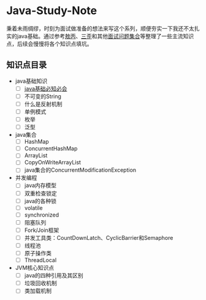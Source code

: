 # Java-Study-Note
秉着未雨绸缪，时刻为面试做准备的想法来写这个系列，顺便夯实一下我还不太扎实的java基础。通过参考[敖丙](https://github.com/AobingJava/JavaFamily)、[三歪](https://github.com/ZhongFuCheng3y/3y)和其他[面试问题集合](https://github.com/Moosphan/Android-Daily-Interview)等整理了一些主流知识点，后续会慢慢将各个知识点填坑。
## 知识点目录
- java基础知识
  - [ ] [java基础必知必会](https://github.com/Yolanda-lyz/Java-Study-Note/blob/main/java%E5%9F%BA%E7%A1%80/java%E5%9F%BA%E7%A1%80%E7%9F%A5%E8%AF%86%E5%BF%85%E7%9F%A5%E5%BF%85%E4%BC%9A.md)
  - [ ] 不可变的String
  - [ ] 什么是反射机制
  - [ ] 单例模式
  - [ ] 枚举
  - [ ] 泛型
- java集合
  - [ ] HashMap
  - [ ] ConcurrentHashMap
  - [ ] ArrayList
  - [ ] CopyOnWriteArrayList
  - [ ] java集合的ConcurrentModificationException
- 并发编程
  - [ ] java内存模型
  - [ ] 双重检查锁定
  - [ ] java的各种锁
  - [ ] volatile
  - [ ] synchronized
  - [ ] 阻塞队列
  - [ ] Fork/Join框架
  - [ ] 并发工具类：CountDownLatch、CyclicBarrier和Semaphore
  - [ ] 线程池
  - [ ] 原子操作类
  - [ ] ThreadLocal
- JVM核心知识点
  - [ ] java的四种引用及其区别
  - [ ] 垃圾回收机制
  - [ ] 类加载机制
